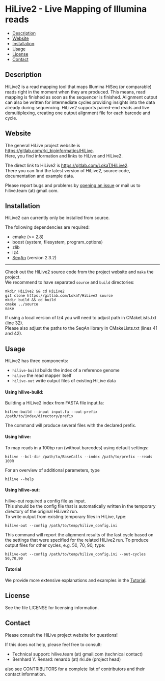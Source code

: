 <!-- {#mainpage} -->

HiLive2 - Live Mapping of Illumina reads
========================================

- [Description](#description)
- [Website](#website)
- [Installation](#installation)
- [Usage](#usage)
- [License](#license)
- [Contact](#contact)

Description
-----------

HiLive2 is a read mapping tool that maps Illumina HiSeq (or comparable) 
reads right in the moment when they are produced. This means, read mapping 
is finished as soon as the sequencer is finished. Alignment output can also 
be written for intermediate cycles providing insights into the data already 
during sequencing. HiLive2 supports paired-end reads and live demultiplexing, 
creating one output alignment file for each barcode and cycle.


Website
-------

The general HiLive project website is 
https://gitlab.com/rki_bioinformatics/HiLive.  
Here, you find information and links to HiLive and HiLive2.  

The direct link to HiLive2 is https://gitlab.com/LokaT/HiLive2.  
There you can find the latest version of HiLive2, source code, documentation and
example data.  

Please report bugs and problems by 
[opening an issue](https://gitlab.com/LokaT/HiLive2/issues) or mail us to 
hilive.team (at) gmail.com.


Installation
------------

HiLive2 can currently only be installed from source.  

The following dependencies are required:

 * cmake (>= 2.8)
 * boost (system, filesystem, program\_options)
 * zlib
 * lz4
 * [SeqAn](http://packages.seqan.de/) (version 2.3.2)

---

Check out the HiLive2 source code from the project website and `make` the 
project.  
We recommend to have separated `source` and `build` directories:

```
mkdir HiLive2 && cd HiLive2
git clone https://gitlab.com/LokaT/HiLive2 source
mkdir build && cd build
cmake ../source
make
```

If using a local version of lz4 you will need to adjust path in CMakeLists.txt 
(line 32).  
Please also adjust the paths to the SeqAn library in CMakeLists.txt (lines 41 
and 42).


Usage
-----

HiLive2 has three components:

 * ``hilive-build``  builds the index of a reference genome
 * ``hilive``        the read mapper itself
 * ``hilive-out``    write output files of existing HiLive data

#### Using hilive-build:

Building a HiLive2 index from FASTA file input.fa:

```
hilive-build --input input.fa --out-prefix /path/to/index/directory/prefix
```

The command will produce several files with the declared prefix.  

#### Using hilive:

To map reads in a 100bp run (without barcodes) using default settings:

    hilive --bcl-dir /path/to/BaseCalls --index /path/to/prefix --reads 100R

For an overview of additional parameters, type 
	
	hilive --help

#### Using hilive-out:

hilive-out required a config file as input.  
This should be the config file that is automatically written in the temporary 
directory of the original HiLive2 run.  
To write output from existing temporary files in HiLive, type:

```
hilive-out --config /path/to/temp/hilive_config.ini
```

This command will report the alignment results of the last cycle based on the 
settings that were specified for the related HiLive2 run. To produce output 
files for other cycles, e.g. 50, 70, 90, type:

```
hilive-out --config /path/to/temp/hilive_config.ini --out-cycles 50,70,90
```

#### Tutorial
We provide more extensive explanations and examples in the [Tutorial](https://gitlab.com/lokat/hilive2/tutorial).


License
-------

See the file LICENSE for licensing information.


Contact
-------

Please consult the HiLive project website for questions!

If this does not help, please feel free to consult:
 * Technical support: hilive.team (at) gmail.com (technical contact)
 * Bernhard Y. Renard: renardb (at) rki.de (project head)

also see CONTRIBUTORS for a complete list of contributors and their contact 
information.
